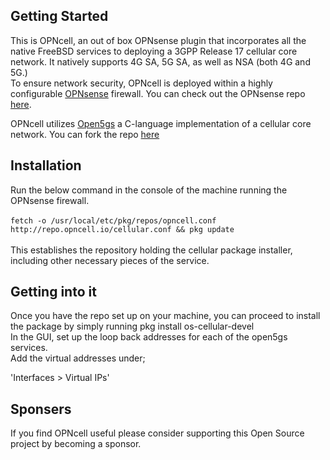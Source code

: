 ## Getting Started
This is OPNcell, an out of box OPNsense plugin that incorporates all the native FreeBSD services to deploying a 3GPP Release 17 cellular core network.  It natively supports  4G SA, 5G SA, as well as NSA (both 4G and 5G.) <br>
To ensure network security, OPNcell is deployed within a highly configurable [OPNsense](https://opnsense.org/) firewall. You can check out the OPNsense repo [here](https://github.com/opnsense).<br>

OPNcell utilizes [Open5gs](https://open5gs.org/open5gs/docs/) a C-language implementation of a cellular core network. You can fork the repo [here](https://github.com/open5gs/open5gs)

## Installation
Run the below command in the console of the machine running the OPNsense firewall.<br><br>
`fetch -o /usr/local/etc/pkg/repos/opncell.conf http://repo.opncell.io/cellular.conf && pkg update` <br><br>
This establishes the repository holding the cellular package installer, including other necessary pieces of the service.

## Getting into it
Once you have the repo set up on your machine, you can proceed to install the package by simply running pkg install os-cellular-devel <br>
In the GUI, set up the loop back addresses for each of the open5gs services.<br> 
Add the virtual addresses under; <br>

'Interfaces > Virtual IPs'

## Sponsers
If you find OPNcell useful please consider supporting this Open Source project by becoming a sponsor.



